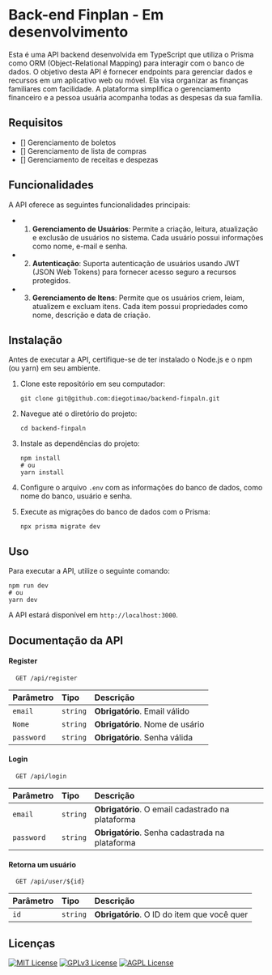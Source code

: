 
# Back-end Finplan - Em desenvolvimento

Esta é uma API backend desenvolvida em TypeScript que utiliza o Prisma como ORM (Object-Relational Mapping) para interagir com o banco de dados. O objetivo desta API é fornecer endpoints para gerenciar dados e recursos em um aplicativo web ou móvel. Ela visa organizar as finanças familiares com facilidade. A plataforma simplifica o gerenciamento financeiro e a pessoa usuária acompanha todas as despesas da sua família.


## Requisitos

- [] Gerenciamento de boletos
- [] Gerenciamento de lista de compras
- [] Gerenciamento de receitas e despezas

## Funcionalidades

A API oferece as seguintes funcionalidades principais:

-   1. **Gerenciamento de Usuários**: Permite a criação, leitura, atualização e exclusão de usuários no sistema. Cada usuário possui informações como nome, e-mail e senha.

-   2. **Autenticação**: Suporta autenticação de usuários usando JWT (JSON Web Tokens) para fornecer acesso seguro a recursos protegidos.

-   3. **Gerenciamento de Itens**: Permite que os usuários criem, leiam, atualizem e excluam itens. Cada item possui propriedades como nome, descrição e data de criação.

## Instalação

Antes de executar a API, certifique-se de ter instalado o Node.js e o npm (ou yarn) em seu ambiente.


1. Clone este repositório em seu computador:
   ```
   git clone git@github.com:diegotimao/backend-finpaln.git
   ```

2. Navegue até o diretório do projeto:
   ```
   cd backend-finpaln
   ```

3. Instale as dependências do projeto:
   ```
   npm install
   # ou
   yarn install
   ```

4. Configure o arquivo `.env` com as informações do banco de dados, como nome do banco, usuário e senha.

5. Execute as migrações do banco de dados com o Prisma:
   ```
   npx prisma migrate dev
   ```


## Uso

Para executar a API, utilize o seguinte comando:

```
npm run dev
# ou
yarn dev
```

A API estará disponível em `http://localhost:3000`.

## Documentação da API


#### Register 

```http
  GET /api/register
```

| Parâmetro   | Tipo       | Descrição                                   |
| :---------- | :--------- | :------------------------------------------ |
| `email`      | `string` | **Obrigatório**. Email válido |
| `Nome`      | `string` | **Obrigatório**. Nome de usário |
| `password`      | `string` | **Obrigatório**. Senha válida |


#### Login

```http
  GET /api/login
```

| Parâmetro   | Tipo       | Descrição                           |
| :---------- | :--------- | :---------------------------------- |
| `email` | `string` | **Obrigatório**. O email cadastrado na plataforma |
| `password` | `string` | **Obrigatório**. Senha cadastrada na plataforma |

#### Retorna um usuário

```http
  GET /api/user/${id}
```

| Parâmetro   | Tipo       | Descrição                                   |
| :---------- | :--------- | :------------------------------------------ |
| `id`      | `string` | **Obrigatório**. O ID do item que você quer |



## Licenças

[![MIT License](https://img.shields.io/badge/License-MIT-green.svg)](https://choosealicense.com/licenses/mit/)
[![GPLv3 License](https://img.shields.io/badge/License-GPL%20v3-yellow.svg)](https://opensource.org/licenses/)
[![AGPL License](https://img.shields.io/badge/license-AGPL-blue.svg)](http://www.gnu.org/licenses/agpl-3.0)

